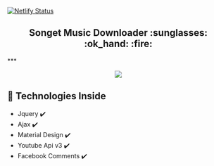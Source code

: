 [![Netlify Status](https://api.netlify.com/api/v1/badges/e3832cec-fce1-419c-8538-9bc08afb5f0a/deploy-status)](https://app.netlify.com/sites/songet/deploys)

<p align="center">
    <h2 align="center">Songet Music Downloader :sunglasses: :ok_hand: :fire:</h2>
</p>
***
<p align="center">
    <img src="https://i.imgur.com/nxLvyKD.jpg" />
</p>

## :pushpin: Technologies Inside

- Jquery :heavy_check_mark:
- Ajax :heavy_check_mark:
- Material Design :heavy_check_mark:
- Youtube Api v3 :heavy_check_mark:
- Facebook Comments :heavy_check_mark:
